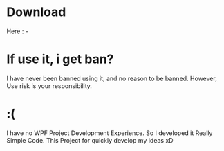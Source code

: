 
# Download
 Here : -

# If use it, i get ban?
 I have never been banned using it, and no reason to be banned.
 However, Use risk is your responsibility.
 
# :(
I have no WPF Project Development Experience.
So I developed it Really Simple Code.
This Project for quickly develop my ideas xD

